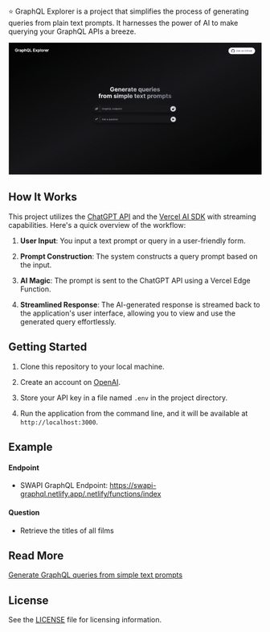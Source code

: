 
<p>⭐ GraphQL Explorer is a project that simplifies the process of generating queries from plain text prompts. It harnesses the power of AI to make querying your GraphQL APIs a breeze.</p>

[![GraphQL Explorer](./screen.gif)](https://graphqlexplorer.vercel.app/)

## How It Works

This project utilizes the [ChatGPT API](https://openai.com/api/) and the [Vercel AI SDK](https://sdk.vercel.ai/docs) with streaming capabilities. Here's a quick overview of the workflow:

1. **User Input**: You input a text prompt or query in a user-friendly form.

2. **Prompt Construction**: The system constructs a query prompt based on the input.

3. **AI Magic**: The prompt is sent to the ChatGPT API using a Vercel Edge Function.

4. **Streamlined Response**: The AI-generated response is streamed back to the application's user interface, allowing you to view and use the generated query effortlessly.

## Getting Started

1. Clone this repository to your local machine.

2. Create an account on [OpenAI](https://beta.openai.com/account/api-keys).

3. Store your API key in a file named `.env` in the project directory.

4. Run the application from the command line, and it will be available at `http://localhost:3000`.

## Example

#### Endpoint

- SWAPI GraphQL Endpoint: https://swapi-graphql.netlify.app/.netlify/functions/index

#### Question

- Retrieve the titles of all films

## Read More

[Generate GraphQL queries from simple text prompts](https://medium.com/@geobde/generate-graphql-queries-from-simple-text-prompts-d276912d6a60)

## License

See the [LICENSE](./LICENSE) file for licensing information.
